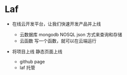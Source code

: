 # Laf

- 在线云开发平台，让我们快速开发产品并上线
    - 云数据库
       mongodb NOSQL json 方式来查询和存储
    - 云函数
        写一个函数，就可以在云端运行

- 将项目上线  静态页面上线
    - github page 
    - laf 托管
    